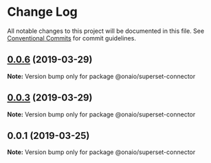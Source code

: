 # Change Log

All notable changes to this project will be documented in this file.
See [Conventional Commits](https://conventionalcommits.org) for commit guidelines.

## [0.0.6](https://github.com/onaio/js-tools/compare/@onaio/superset-connector@00.0.1...@onaio/superset-connector@0.0.6) (2019-03-29)

**Note:** Version bump only for package @onaio/superset-connector

## [0.0.3](https://github.com/onaio/js-tools/compare/@onaio/superset-connector@00.0.1...@onaio/superset-connector@0.0.3) (2019-03-29)

**Note:** Version bump only for package @onaio/superset-connector

## 0.0.1 (2019-03-25)

**Note:** Version bump only for package @onaio/superset-connector
